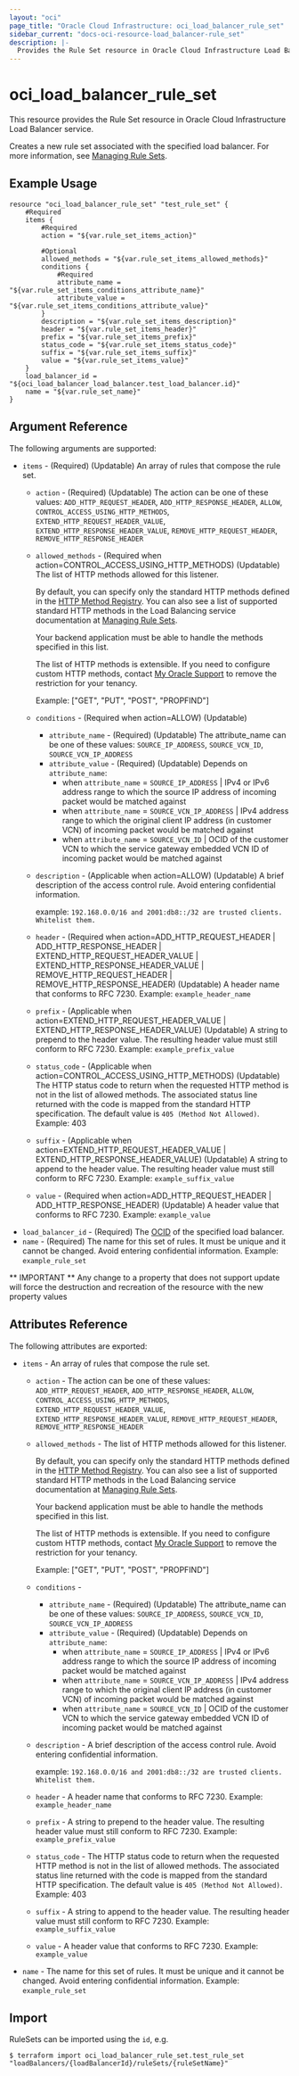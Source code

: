 ```yaml
---
layout: "oci"
page_title: "Oracle Cloud Infrastructure: oci_load_balancer_rule_set"
sidebar_current: "docs-oci-resource-load_balancer-rule_set"
description: |-
  Provides the Rule Set resource in Oracle Cloud Infrastructure Load Balancer service
---
```


# oci_load_balancer_rule_set
This resource provides the Rule Set resource in Oracle Cloud Infrastructure Load Balancer service.

Creates a new rule set associated with the specified load balancer. For more information, see
[Managing Rule Sets](https://docs.cloud.oracle.com/iaas/Content/Balance/Tasks/managingrulesets.htm).


## Example Usage

```hcl
resource "oci_load_balancer_rule_set" "test_rule_set" {
	#Required
	items {
		#Required
		action = "${var.rule_set_items_action}"

		#Optional
		allowed_methods = "${var.rule_set_items_allowed_methods}"
		conditions {
			#Required
			attribute_name = "${var.rule_set_items_conditions_attribute_name}"
			attribute_value = "${var.rule_set_items_conditions_attribute_value}"
		}
		description = "${var.rule_set_items_description}"
		header = "${var.rule_set_items_header}"
		prefix = "${var.rule_set_items_prefix}"
		status_code = "${var.rule_set_items_status_code}"
		suffix = "${var.rule_set_items_suffix}"
		value = "${var.rule_set_items_value}"
	}
	load_balancer_id = "${oci_load_balancer_load_balancer.test_load_balancer.id}"
	name = "${var.rule_set_name}"
}
```

## Argument Reference

The following arguments are supported:

* `items` - (Required) (Updatable) An array of rules that compose the rule set.
	* `action` - (Required) (Updatable) The action can be one of these values: `ADD_HTTP_REQUEST_HEADER`, `ADD_HTTP_RESPONSE_HEADER`, `ALLOW`, `CONTROL_ACCESS_USING_HTTP_METHODS`, `EXTEND_HTTP_REQUEST_HEADER_VALUE`, `EXTEND_HTTP_RESPONSE_HEADER_VALUE`, `REMOVE_HTTP_REQUEST_HEADER`, `REMOVE_HTTP_RESPONSE_HEADER`
	* `allowed_methods` - (Required when action=CONTROL_ACCESS_USING_HTTP_METHODS) (Updatable) The list of HTTP methods allowed for this listener.

		By default, you can specify only the standard HTTP methods defined in the [HTTP Method Registry](http://www.iana.org/assignments/http-methods/http-methods.xhtml). You can also see a list of supported standard HTTP methods in the Load Balancing service documentation at [Managing Rule Sets](https://docs.cloud.oracle.com/iaas/Content/Balance/Tasks/managingrulesets.htm).

		Your backend application must be able to handle the methods specified in this list.

		The list of HTTP methods is extensible. If you need to configure custom HTTP methods, contact [My Oracle Support](http://support.oracle.com/) to remove the restriction for your tenancy.

		Example: ["GET", "PUT", "POST", "PROPFIND"] 
	* `conditions` - (Required when action=ALLOW) (Updatable) 
		* `attribute_name` - (Required) (Updatable) The attribute_name can be one of these values: `SOURCE_IP_ADDRESS`, `SOURCE_VCN_ID`, `SOURCE_VCN_IP_ADDRESS`
		* `attribute_value` - (Required) (Updatable) Depends on `attribute_name`:
		    - when `attribute_name` = `SOURCE_IP_ADDRESS` | IPv4 or IPv6 address range to which the source IP address of incoming packet would be matched against
            - when `attribute_name` = `SOURCE_VCN_IP_ADDRESS` | IPv4 address range to which the original client IP address (in customer VCN) of incoming packet would be matched against
            - when `attribute_name` = `SOURCE_VCN_ID` | OCID of the customer VCN to which the service gateway embedded VCN ID of incoming packet would be matched against
	* `description` - (Applicable when action=ALLOW) (Updatable) A brief description of the access control rule. Avoid entering confidential information.

		example: `192.168.0.0/16 and 2001:db8::/32 are trusted clients. Whitelist them.` 
	* `header` - (Required when action=ADD_HTTP_REQUEST_HEADER | ADD_HTTP_RESPONSE_HEADER | EXTEND_HTTP_REQUEST_HEADER_VALUE | EXTEND_HTTP_RESPONSE_HEADER_VALUE | REMOVE_HTTP_REQUEST_HEADER | REMOVE_HTTP_RESPONSE_HEADER) (Updatable) A header name that conforms to RFC 7230.  Example: `example_header_name` 
	* `prefix` - (Applicable when action=EXTEND_HTTP_REQUEST_HEADER_VALUE | EXTEND_HTTP_RESPONSE_HEADER_VALUE) (Updatable) A string to prepend to the header value. The resulting header value must still conform to RFC 7230.  Example: `example_prefix_value` 
	* `status_code` - (Applicable when action=CONTROL_ACCESS_USING_HTTP_METHODS) (Updatable) The HTTP status code to return when the requested HTTP method is not in the list of allowed methods. The associated status line returned with the code is mapped from the standard HTTP specification. The default value is `405 (Method Not Allowed)`.  Example: 403 
	* `suffix` - (Applicable when action=EXTEND_HTTP_REQUEST_HEADER_VALUE | EXTEND_HTTP_RESPONSE_HEADER_VALUE) (Updatable) A string to append to the header value. The resulting header value must still conform to RFC 7230.  Example: `example_suffix_value` 
	* `value` - (Required when action=ADD_HTTP_REQUEST_HEADER | ADD_HTTP_RESPONSE_HEADER) (Updatable) A header value that conforms to RFC 7230.  Example: `example_value` 
* `load_balancer_id` - (Required) The [OCID](https://docs.cloud.oracle.com/iaas/Content/General/Concepts/identifiers.htm) of the specified load balancer.
* `name` - (Required) The name for this set of rules. It must be unique and it cannot be changed. Avoid entering confidential information.  Example: `example_rule_set` 


** IMPORTANT **
Any change to a property that does not support update will force the destruction and recreation of the resource with the new property values

## Attributes Reference

The following attributes are exported:

* `items` - An array of rules that compose the rule set.
	* `action` - The action can be one of these values: `ADD_HTTP_REQUEST_HEADER`, `ADD_HTTP_RESPONSE_HEADER`, `ALLOW`, `CONTROL_ACCESS_USING_HTTP_METHODS`, `EXTEND_HTTP_REQUEST_HEADER_VALUE`, `EXTEND_HTTP_RESPONSE_HEADER_VALUE`, `REMOVE_HTTP_REQUEST_HEADER`, `REMOVE_HTTP_RESPONSE_HEADER`
	* `allowed_methods` - The list of HTTP methods allowed for this listener.

		By default, you can specify only the standard HTTP methods defined in the [HTTP Method Registry](http://www.iana.org/assignments/http-methods/http-methods.xhtml). You can also see a list of supported standard HTTP methods in the Load Balancing service documentation at [Managing Rule Sets](https://docs.cloud.oracle.com/iaas/Content/Balance/Tasks/managingrulesets.htm).

		Your backend application must be able to handle the methods specified in this list.

		The list of HTTP methods is extensible. If you need to configure custom HTTP methods, contact [My Oracle Support](http://support.oracle.com/) to remove the restriction for your tenancy.

		Example: ["GET", "PUT", "POST", "PROPFIND"] 
	* `conditions` - 
		* `attribute_name` - (Required) (Updatable) The attribute_name can be one of these values: `SOURCE_IP_ADDRESS`, `SOURCE_VCN_ID`, `SOURCE_VCN_IP_ADDRESS`
		* `attribute_value` - (Required) (Updatable) Depends on `attribute_name`:
		    - when `attribute_name` = `SOURCE_IP_ADDRESS` | IPv4 or IPv6 address range to which the source IP address of incoming packet would be matched against
            - when `attribute_name` = `SOURCE_VCN_IP_ADDRESS` | IPv4 address range to which the original client IP address (in customer VCN) of incoming packet would be matched against
            - when `attribute_name` = `SOURCE_VCN_ID` | OCID of the customer VCN to which the service gateway embedded VCN ID of incoming packet would be matched against
	* `description` - A brief description of the access control rule. Avoid entering confidential information.

		example: `192.168.0.0/16 and 2001:db8::/32 are trusted clients. Whitelist them.` 
	* `header` - A header name that conforms to RFC 7230.  Example: `example_header_name` 
	* `prefix` - A string to prepend to the header value. The resulting header value must still conform to RFC 7230.  Example: `example_prefix_value` 
	* `status_code` - The HTTP status code to return when the requested HTTP method is not in the list of allowed methods. The associated status line returned with the code is mapped from the standard HTTP specification. The default value is `405 (Method Not Allowed)`.  Example: 403 
	* `suffix` - A string to append to the header value. The resulting header value must still conform to RFC 7230.  Example: `example_suffix_value` 
	* `value` - A header value that conforms to RFC 7230.  Example: `example_value` 
* `name` - The name for this set of rules. It must be unique and it cannot be changed. Avoid entering confidential information.  Example: `example_rule_set` 

## Import

RuleSets can be imported using the `id`, e.g.

```
$ terraform import oci_load_balancer_rule_set.test_rule_set "loadBalancers/{loadBalancerId}/ruleSets/{ruleSetName}" 
```

